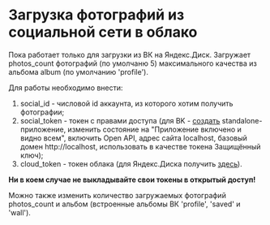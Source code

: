 # Загрузка фотографий из социальной сети в облако
Пока работает только для загрузки из ВК на Яндекс.Диск.
Загружает photos_count фотографий (по умолчаню 5) максимального качества из альбома album (по умолчанию 'profile').

Для работы необходимо внести:
1. social_id - числовой id аккаунта, из которого хотим получить фотографии;
1. social_token - токен с правами доступа (для BK - [создать](https://vk.com/editapp?act=create) standalone-приложение, 
изменить состояние на "Приложение включено и видно всем", включить Open API, адрес сайта localhost, базовый домен http://localhost, 
использовать в качестве токена Защищённый ключ);
1. cloud_token - токен облака (для Яндекс.Диска получить [здесь](https://yandex.ru/dev/disk/poligon/)).


**Ни в коем случае не выкладывайте свои токены в открытый доступ!**

Можно также изменить количество загружаемых фотографий photos_count и альбом (встроенные альбомы ВК 'profile', 'saved' и 'wall').
